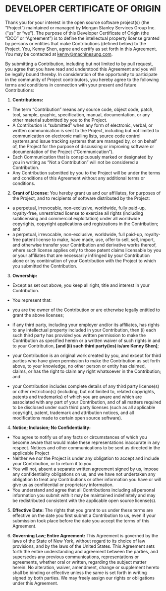 DEVELOPER CERTIFICATE OF ORIGIN
===============================

Thank you for your interest in the open source software project(s) (the “Project”) maintained or managed by
Morgan Stanley Services Group Inc. (“us” or “we”). The purpose of this Developer Certificate of Origin (the “DCO” or
“Agreement”) is to define the intellectual property license granted by persons or entities that make Contributions
(defined below) to the Project. You, Kenny Shen, agree and certify as set forth in this Agreement. You may be
contacted at kenny@machinesung.com.

By submitting a Contribution, including but not limited to by pull request, you agree that you have read and
understood this Agreement and you will be legally bound thereby.  In consideration of the opportunity to
participate in the community of Project contributors, you hereby agree to the following terms and conditions in
connection with your present and future Contributions:

1. **Contributions:**

 * The term “Contribution” means any source code, object code, patch, tool, sample, graphic, specification, manual,
   documentation, or any other material submitted by you to the Project.
 * A Contribution is “submitted” when any form of electronic, verbal, or written communication is sent to the Project,
   including but not limited to communication on electronic mailing lists, source code control systems,and issue
   tracking systems that are managed by, or on behalf of, the Project for the purpose of discussing or improving
   software or documentation of the Project (“Communication”).
 * Each Communication that is conspicuously marked or designated by you in writing as “Not a Contribution” will
   not be considered a Contribution.
 * Any Contribution submitted by you to the Project will be under the terms and conditions of this Agreement
   without any additional terms or conditions.

2. **Grant of License:** You hereby grant us and our affiliates, for purposes of the Project, and to recipients of
software distributed by the Project:

 * a perpetual, irrevocable, non-exclusive, worldwide, fully paid-up, royalty-free, unrestricted license to
   exercise all rights (including sublicensing and commercial exploitation) under all worldwide copyrights,
   copyright applications and registrations in the Contribution; and
 * a perpetual, irrevocable, non-exclusive, worldwide, full paid-up, royalty-free patent license to make, have
   made, use, offer to sell, sell, import, and otherwise transfer your Contribution and derivative works thereof,
   where such license applies only to those patent claims licensable by you or your affiliates that are necessarily
   infringed by your Contribution alone or by combination of your Contribution with the Project to which you
   submitted the Contribution.

3. **Ownership:**

 * Except as set out above, you keep all right, title and interest in your Contribution.
 * You represent that:

  * you are the owner of the Contribution or are otherwise legally entitled to grant the above licenses;
  * if any third party, including your employer and/or its affiliates, has rights to any intellectual property
    included in your Contribution, then (i) each such third party has provided you written permission to make the
    Contribution as specified herein or a written waiver of such rights in and to your
    Contribution,  **[and (ii) such third party(ies) is/are Kenny Shen]**;
  * your Contribution is an original work created by you, and except for third parties who have given permission
    to make the Contribution as set forth above, to your knowledge, no other person or entity has claimed,
    claims, or has the right to claim any right whatsoever in the Contribution; and
  * your Contribution includes complete details of any third party license(s) or other restriction(s)
    (including, but not limited to, related copyrights, patents and trademarks) of which you are aware and
    which are associated with any part of your Contribution, and of all matters required to be disclosed under
    such third party licenses (such as all applicable copyright, patent, trademark and attribution notices,
    and all modifications made to certain open source software).

4. **Notice; Inclusion; No Confidentiality:**

 * You agree to notify us of any facts or circumstances of which you become aware that would make these
   representations inaccurate in any respect. Notices and other communications to be sent as directed in the
   applicable Project
 * Neither we nor the Project is under any obligation to accept and include your Contribution, or to return it to you.
 * You will not, absent a separate written agreement signed by us, impose any confidentiality obligations on us,
   and we have not undertaken any obligation to treat any Contributions or other information you have or will
   give us as confidential or proprietary information.
 * You understand and agree that all Contributions including all personal information you submit with it may be
   maintained indefinitely and may be redistributed consistent with the applicable open source license(s).

5. **Effective Date:** The rights that you grant to us under these terms are effective on the date you first
submit a Contribution to us, even if your submission took place before the date you accept the terms of this Agreement.

6. **Governing Law; Entire Agreement:** This Agreement is governed by the laws of the State of New York,
without regard to its choice of law provisions, and by the laws of the United States.  This Agreement sets
forth the entire understanding and agreement between the parties, and supersedes any previous communications,
representations or agreements, whether oral or written, regarding the subject matter herein.  No alteration, waiver,
amendment, change or supplement hereto shall be binding or effective unless the same is set forth in writing
signed by both parties. We may freely assign our rights or obligations under this Agreement.


